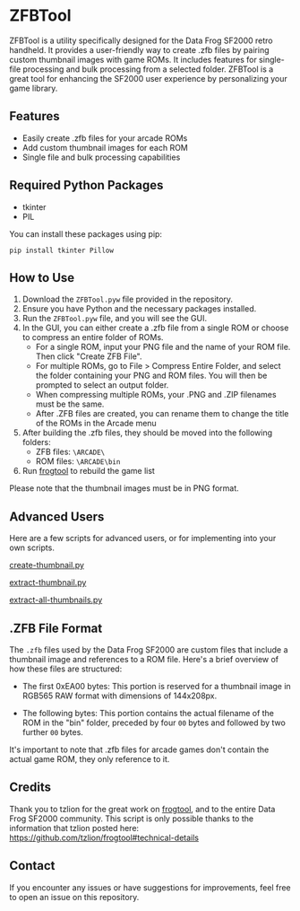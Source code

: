 # ZFBTool

ZFBTool is a utility specifically designed for the Data Frog SF2000 retro handheld. It provides a user-friendly way to create .zfb files by pairing custom thumbnail images with game ROMs. It includes features for single-file processing and bulk processing from a selected folder. ZFBTool is a great tool for enhancing the SF2000 user experience by personalizing your game library.

## Features

- Easily create .zfb files for your arcade ROMs
- Add custom thumbnail images for each ROM
- Single file and bulk processing capabilities

## Required Python Packages

- tkinter
- PIL

You can install these packages using pip:

```
pip install tkinter Pillow
```

## How to Use

1. Download the `ZFBTool.pyw` file provided in the repository.
2. Ensure you have Python and the necessary packages installed.
3. Run the `ZFBTool.pyw` file, and you will see the GUI.
4. In the GUI, you can either create a .zfb file from a single ROM or choose to compress an entire folder of ROMs.
    - For a single ROM, input your PNG file and the name of your ROM file. Then click "Create ZFB File".
    - For multiple ROMs, go to File > Compress Entire Folder, and select the folder containing your PNG and ROM files. You will then be prompted to select an output folder.
    - When compressing multiple ROMs, your .PNG and .ZIP filenames must be the same.
    - After .ZFB files are created, you can rename them to change the title of the ROMs in the Arcade menu
5. After building the .zfb files, they should be moved into the following folders:
   - ZFB files: `\ARCADE\`
   - ROM files: `\ARCADE\bin`
6. Run [frogtool](https://github.com/tzlion/frogtool) to rebuild the game list

Please note that the thumbnail images must be in PNG format.


## Advanced Users

Here are a few scripts for advanced users, or for implementing into your own scripts.

[create-thumbnail.py](https://github.com/Dteyn/ZFBTool/blob/master/src/create-thumbnail.py)

[extract-thumbnail.py](https://github.com/Dteyn/ZFBTool/blob/master/src/extract-thumbnail.py)

[extract-all-thumbnails.py](https://github.com/Dteyn/ZFBTool/blob/master/src/extract-all-thumbnails.py)


## .ZFB File Format

The `.zfb` files used by the Data Frog SF2000 are custom files that include a thumbnail image and references to a ROM file. Here's a brief overview of how these files are structured:

- The first 0xEA00 bytes: This portion is reserved for a thumbnail image in RGB565 RAW format with dimensions of 144x208px.

- The following bytes: This portion contains the actual filename of the ROM in the "bin" folder, preceded by four `00` bytes and followed by two further `00` bytes.

It's important to note that .zfb files for arcade games don't contain the actual game ROM, they only reference to it.


## Credits

Thank you to tzlion for the great work on [frogtool](https://github.com/tzlion/frogtool), and to the entire Data Frog SF2000 community. This script is only possible thanks to the information that tzlion posted here: https://github.com/tzlion/frogtool#technical-details


## Contact

If you encounter any issues or have suggestions for improvements, feel free to open an issue on this repository.
